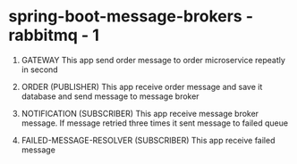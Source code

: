 # spring-boot-message-brokers - rabbitmq - 1

1. GATEWAY 
    This app send order message to order microservice repeatly in second
    
2. ORDER (PUBLISHER)
    This app receive order message and save it database and send message to message broker

3. NOTIFICATION (SUBSCRIBER)
    This app receive message broker message. If message retried three times it sent message to failed queue

4. FAILED-MESSAGE-RESOLVER (SUBSCRIBER)
    This app receive failed message
